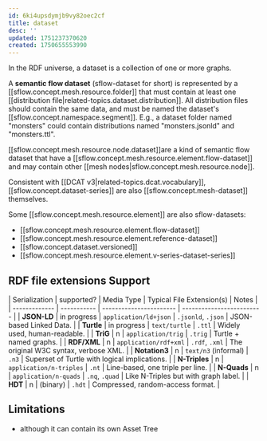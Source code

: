 ```yaml
---
id: 6ki4upsdymjb9vy82oec2cf
title: dataset
desc: ''
updated: 1751237370620
created: 1750655553990
---
```


In the RDF universe, a dataset is a collection of one or more graphs. 

A **semantic flow dataset** (sflow-dataset for short) is represented by a [[sflow.concept.mesh.resource.folder]] that must contain at least one [[distribution file|related-topics.dataset.distribution]]. All distribution files should contain the same data, and must be named the dataset's [[sflow.concept.namespace.segment]]. E.g., a dataset folder named "monsters" could contain distributions named "monsters.jsonld" and "monsters.ttl". 

[[sflow.concept.mesh.resource.node.dataset]]are a kind of semantic flow dataset that have a [[sflow.concept.mesh.resource.element.flow-dataset]] and may contain other [[mesh nodes|sflow.concept.mesh.resource.node]].

Consistent with [[DCAT v3|related-topics.dcat.vocabulary]], [[sflow.concept.dataset-series]] are also [[sflow.concept.mesh-dataset]] themselves.

Some [[sflow.concept.mesh.resource.element]] are also sflow-datasets: 
- [[sflow.concept.mesh.resource.element.flow-dataset]]
- [[sflow.concept.mesh.resource.element.reference-dataset]]
- [[sflow.concept.dataset.versioned]]
- [[sflow.concept.mesh.resource.element.v-series-dataset-series]]



## RDF file extensions Support

| Serialization | supported?  | Media Type              | Typical File Extension(s) | Notes                                         |
| ------------- | ----------- | ----------------------- | ------------------------- |
| **JSON-LD**   | in progress | `application/ld+json`   | `.jsonld`, `.json`        | JSON-based Linked Data.                       |
| **Turtle**    | in progress | `text/turtle`           | `.ttl`                    | Widely used, human-readable.                  |
| **TriG**      | n           | `application/trig`      | `.trig`                   | Turtle + named graphs.                        |
| **RDF/XML**   | n           | `application/rdf+xml`   | `.rdf`, `.xml`            | The original W3C syntax, verbose XML.         |
| **Notation3** | n           | `text/n3` (informal)    | `.n3`                     | Superset of Turtle with logical implications. |
| **N-Triples** | n           | `application/n-triples` | `.nt`                     | Line-based, one triple per line.              |
| **N-Quads**   | n           | `application/n-quads`   | `.nq`, `.quad`            | Like N-Triples but with graph label.          |
| **HDT**       | n           | (binary)                | `.hdt`                    | Compressed, random-access format.             |


## Limitations

- although it can contain its own Asset Tree